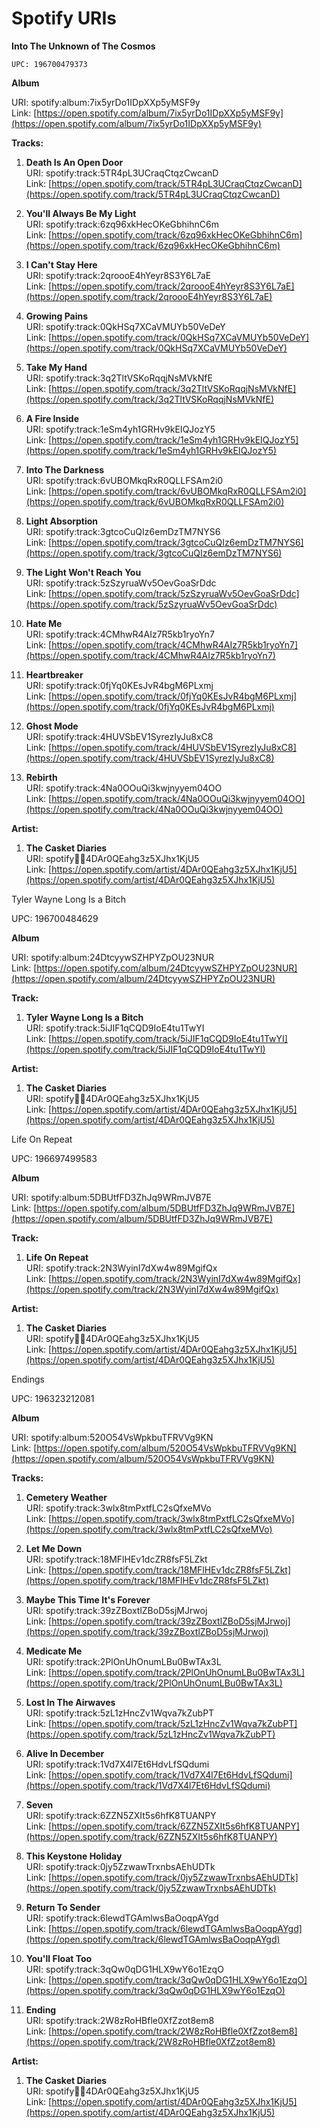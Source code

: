 # Spotify URIs

**Into The Unknown of The Cosmos**

`UPC: 196700479373`

**Album**

URI: spotify:album:7ix5yrDo1IDpXXp5yMSF9y  
Link: [https://open.spotify.com/album/7ix5yrDo1IDpXXp5yMSF9y](https://open.spotify.com/album/7ix5yrDo1IDpXXp5yMSF9y)

**Tracks:**

1. **Death Is An Open Door**  
	URI: spotify:track:5TR4pL3UCraqCtqzCwcanD  
	Link: [https://open.spotify.com/track/5TR4pL3UCraqCtqzCwcanD](https://open.spotify.com/track/5TR4pL3UCraqCtqzCwcanD)

2. **You'll Always Be My Light**  
	URI: spotify:track:6zq96xkHecOKeGbhihnC6m  
	Link: [https://open.spotify.com/track/6zq96xkHecOKeGbhihnC6m](https://open.spotify.com/track/6zq96xkHecOKeGbhihnC6m)

3. **I Can't Stay Here**  
	URI: spotify:track:2qroooE4hYeyr8S3Y6L7aE  
	Link: [https://open.spotify.com/track/2qroooE4hYeyr8S3Y6L7aE](https://open.spotify.com/track/2qroooE4hYeyr8S3Y6L7aE)

4. **Growing Pains**  
	URI: spotify:track:0QkHSq7XCaVMUYb50VeDeY  
	Link: [https://open.spotify.com/track/0QkHSq7XCaVMUYb50VeDeY](https://open.spotify.com/track/0QkHSq7XCaVMUYb50VeDeY)

5. **Take My Hand**  
	URI: spotify:track:3q2TltVSKoRqqjNsMVkNfE  
	Link: [https://open.spotify.com/track/3q2TltVSKoRqqjNsMVkNfE](https://open.spotify.com/track/3q2TltVSKoRqqjNsMVkNfE)

6. **A Fire Inside**  
	URI: spotify:track:1eSm4yh1GRHv9kEIQJozY5  
	Link: [https://open.spotify.com/track/1eSm4yh1GRHv9kEIQJozY5](https://open.spotify.com/track/1eSm4yh1GRHv9kEIQJozY5)

7. **Into The Darkness**  
	URI: spotify:track:6vUBOMkqRxR0QLLFSAm2i0  
	Link: [https://open.spotify.com/track/6vUBOMkqRxR0QLLFSAm2i0](https://open.spotify.com/track/6vUBOMkqRxR0QLLFSAm2i0)

8. **Light Absorption**  
	URI: spotify:track:3gtcoCuQIz6emDzTM7NYS6  
	Link: [https://open.spotify.com/track/3gtcoCuQIz6emDzTM7NYS6](https://open.spotify.com/track/3gtcoCuQIz6emDzTM7NYS6)

9. **The Light Won't Reach You**  
	URI: spotify:track:5zSzyruaWv5OevGoaSrDdc  
	Link: [https://open.spotify.com/track/5zSzyruaWv5OevGoaSrDdc](https://open.spotify.com/track/5zSzyruaWv5OevGoaSrDdc)

10. **Hate Me**  
	URI: spotify:track:4CMhwR4AIz7R5kb1ryoYn7  
	Link: [https://open.spotify.com/track/4CMhwR4AIz7R5kb1ryoYn7](https://open.spotify.com/track/4CMhwR4AIz7R5kb1ryoYn7)

11. **Heartbreaker**  
	URI: spotify:track:0fjYq0KEsJvR4bgM6PLxmj  
	Link: [https://open.spotify.com/track/0fjYq0KEsJvR4bgM6PLxmj](https://open.spotify.com/track/0fjYq0KEsJvR4bgM6PLxmj)

12. **Ghost Mode**  
	URI: spotify:track:4HUVSbEV1SyrezIyJu8xC8  
	Link: [https://open.spotify.com/track/4HUVSbEV1SyrezIyJu8xC8](https://open.spotify.com/track/4HUVSbEV1SyrezIyJu8xC8)

13. **Rebirth**  
	URI: spotify:track:4Na0OOuQi3kwjnyyem04OO  
	Link: [https://open.spotify.com/track/4Na0OOuQi3kwjnyyem04OO](https://open.spotify.com/track/4Na0OOuQi3kwjnyyem04OO)

**Artist:**

1. **The Casket Diaries**  
	URI: spotify:artist:4DAr0QEahg3z5XJhx1KjU5  
	Link: [https://open.spotify.com/artist/4DAr0QEahg3z5XJhx1KjU5](https://open.spotify.com/artist/4DAr0QEahg3z5XJhx1KjU5)

Tyler Wayne Long Is a Bitch

UPC: 196700484629

**Album**

URI: spotify:album:24DtcyywSZHPYZpOU23NUR  
Link: [https://open.spotify.com/album/24DtcyywSZHPYZpOU23NUR](https://open.spotify.com/album/24DtcyywSZHPYZpOU23NUR)

**Track:**

1. **Tyler Wayne Long Is a Bitch**  
	URI: spotify:track:5iJIF1qCQD9IoE4tu1TwYI  
	Link: [https://open.spotify.com/track/5iJIF1qCQD9IoE4tu1TwYI](https://open.spotify.com/track/5iJIF1qCQD9IoE4tu1TwYI)

**Artist:**

1. **The Casket Diaries**  
	URI: spotify:artist:4DAr0QEahg3z5XJhx1KjU5  
	Link: [https://open.spotify.com/artist/4DAr0QEahg3z5XJhx1KjU5](https://open.spotify.com/artist/4DAr0QEahg3z5XJhx1KjU5)

Life On Repeat

UPC: 196697499583

**Album**

URI: spotify:album:5DBUtfFD3ZhJq9WRmJVB7E  
Link: [https://open.spotify.com/album/5DBUtfFD3ZhJq9WRmJVB7E](https://open.spotify.com/album/5DBUtfFD3ZhJq9WRmJVB7E)

**Track:**

1. **Life On Repeat**  
	URI: spotify:track:2N3WyinI7dXw4w89MgifQx  
	Link: [https://open.spotify.com/track/2N3WyinI7dXw4w89MgifQx](https://open.spotify.com/track/2N3WyinI7dXw4w89MgifQx)

**Artist:**

1. **The Casket Diaries**  
	URI: spotify:artist:4DAr0QEahg3z5XJhx1KjU5  
	Link: [https://open.spotify.com/artist/4DAr0QEahg3z5XJhx1KjU5](https://open.spotify.com/artist/4DAr0QEahg3z5XJhx1KjU5)

Endings

UPC: 196323212081

**Album**

URI: spotify:album:520O54VsWpkbuTFRVVg9KN  
Link: [https://open.spotify.com/album/520O54VsWpkbuTFRVVg9KN](https://open.spotify.com/album/520O54VsWpkbuTFRVVg9KN)

**Tracks:**

1. **Cemetery Weather**  
	URI: spotify:track:3wlx8tmPxtfLC2sQfxeMVo  
	Link: [https://open.spotify.com/track/3wlx8tmPxtfLC2sQfxeMVo](https://open.spotify.com/track/3wlx8tmPxtfLC2sQfxeMVo)

2. **Let Me Down**  
	URI: spotify:track:18MFlHEv1dcZR8fsF5LZkt  
	Link: [https://open.spotify.com/track/18MFlHEv1dcZR8fsF5LZkt](https://open.spotify.com/track/18MFlHEv1dcZR8fsF5LZkt)

3. **Maybe This Time It's Forever**  
	URI: spotify:track:39zZBoxtlZBoD5sjMJrwoj  
	Link: [https://open.spotify.com/track/39zZBoxtlZBoD5sjMJrwoj](https://open.spotify.com/track/39zZBoxtlZBoD5sjMJrwoj)

4. **Medicate Me**  
	URI: spotify:track:2PlOnUhOnumLBu0BwTAx3L  
	Link: [https://open.spotify.com/track/2PlOnUhOnumLBu0BwTAx3L](https://open.spotify.com/track/2PlOnUhOnumLBu0BwTAx3L)

5. **Lost In The Airwaves**  
	URI: spotify:track:5zL1zHncZv1Wqva7kZubPT  
	Link: [https://open.spotify.com/track/5zL1zHncZv1Wqva7kZubPT](https://open.spotify.com/track/5zL1zHncZv1Wqva7kZubPT)

6. **Alive In December**  
	URI: spotify:track:1Vd7X4l7Et6HdvLfSQdumi  
	Link: [https://open.spotify.com/track/1Vd7X4l7Et6HdvLfSQdumi](https://open.spotify.com/track/1Vd7X4l7Et6HdvLfSQdumi)

7. **Seven**  
	URI: spotify:track:6ZZN5ZXIt5s6hfK8TUANPY  
	Link: [https://open.spotify.com/track/6ZZN5ZXIt5s6hfK8TUANPY](https://open.spotify.com/track/6ZZN5ZXIt5s6hfK8TUANPY)

8. **This Keystone Holiday**  
	URI: spotify:track:0jy5ZzwawTrxnbsAEhUDTk  
	Link: [https://open.spotify.com/track/0jy5ZzwawTrxnbsAEhUDTk](https://open.spotify.com/track/0jy5ZzwawTrxnbsAEhUDTk)

9. **Return To Sender**  
	URI: spotify:track:6lewdTGAmlwsBaOoqpAYgd  
	Link: [https://open.spotify.com/track/6lewdTGAmlwsBaOoqpAYgd](https://open.spotify.com/track/6lewdTGAmlwsBaOoqpAYgd)

10. **You'll Float Too**  
	URI: spotify:track:3qQw0qDG1HLX9wY6o1EzqO  
	Link: [https://open.spotify.com/track/3qQw0qDG1HLX9wY6o1EzqO](https://open.spotify.com/track/3qQw0qDG1HLX9wY6o1EzqO)

11. **Ending**  
	URI: spotify:track:2W8zRoHBfle0XfZzot8em8  
	Link: [https://open.spotify.com/track/2W8zRoHBfle0XfZzot8em8](https://open.spotify.com/track/2W8zRoHBfle0XfZzot8em8)

**Artist:**

1. **The Casket Diaries**  
	URI: spotify:artist:4DAr0QEahg3z5XJhx1KjU5  
	Link: [https://open.spotify.com/artist/4DAr0QEahg3z5XJhx1KjU5](https://open.spotify.com/artist/4DAr0QEahg3z5XJhx1KjU5)
